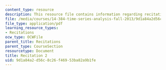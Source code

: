 ```yaml
---
content_type: resource
description: This resource file contains information regarding recitation 2.
file: /media/courses/14-384-time-series-analysis-fall-2013/9d1a84a2d56c8c26f46953ba82a9b1fe_MIT14_384F13_rec2.pdf
file_type: application/pdf
learning_resource_types:
- Recitations
ocw_type: OCWFile
parent_title: Recitations
parent_type: CourseSection
resourcetype: Document
title: Recitation 2
uid: 9d1a84a2-d56c-8c26-f469-53ba82a9b1fe
---
```

